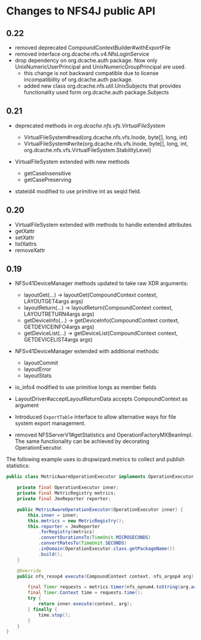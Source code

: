 # Changes to NFS4J public API

## 0.22

- removed deprecated CompoundContextBuilder#withExportFile
- removed interface org.dcache.nfs.v4.NfsLoginService
- drop dependency on org.dcache.auth package. Now only UnixNumericUserPrincipal and UnixNumericGroupPrincipal are used.
  - this change is not backward compatible due to license incompatibility of org.dcache.auth package.
  - added new class org.dcache.nfs.util.UnixSubjects that provides functionality used form org.dcache.auth package.Subjects

## 0.21

- deprecated methods in *org.dcache.nfs.vfs.VirtualFileSystem*
  - VirtualFileSystem#read(org.dcache.nfs.vfs.Inode, byte[], long, int)
  - VirtualFileSystem#write(org.dcache.nfs.vfs.Inode, byte[], long, int, org.dcache.nfs.vfs.VirtualFileSystem.StabilityLevel)

- VirtualFileSystem extended with new methods
  - getCaseInsensitive
  - getCasePreserving

- stateid4 modified to use primitive int as seqid field.

## 0.20

- VirtualFileSystem extended with methods to handle extended attributes
 - getXattr
 - setXattr
 - listXattrs
 - removeXattr

## 0.19

- NFSv41DeviceManager methods updated to take raw XDR arguments:
  - layoutGet(...) -> layoutGet(CompoundContext context, LAYOUTGET4args args)
  - layoutReturn(...) -> layoutReturn(CompoundContext context, LAYOUTRETURN4args args)
  - getDeviceInfo(...) -> getDeviceInfo(CompoundContext context, GETDEVICEINFO4args args)
  - getDeviceList(...) -> getDeviceList(CompoundContext context, GETDEVICELIST4args args)

- NFSv41DeviceManager extended with additional methods:
  - layoutCommit
  - layoutError
  - layoutStats

- io_info4 modified to use primitive longs as member fields
- LayoutDriver#acceptLayoutReturnData accepts CompoundContext as argument
- Introduced `ExportTable` interface to allow alternative ways for file system export management.
- removed NFSServerV1#getStatistics and OperationFactoryMXBeanImpl. The same functionality can be achieved by decorating OperationExecutor.

The following example uses io.dropwizard.metrics to collect and publish statistics:

```java
public class MetricAwareOperationExecutor implements OperationExecutor {

    private final OperationExecutor inner;
    private final MetricRegistry metrics;
    private final JmxReporter reporter;

    public MetricAwareOperationExecutor(OperationExecutor inner) {
        this.inner = inner;
        this.metrics = new MetricRegistry();
        this.reporter = JmxReporter
            .forRegistry(metrics)
            .convertDurationsTo(TimeUnit.MICROSECONDS)
            .convertRatesTo(TimeUnit.SECONDS)
            .inDomain(OperationExecutor.class.getPackageName())
            .build();
    }

    @Override
    public nfs_resop4 execute(CompoundContext context, nfs_argop4 arg) throws IOException, OncRpcException {

        final Timer requests = metrics.timer(nfs_opnum4.toString(arg.argop));
        final Timer.Context time = requests.time();
        try {
            return inner.execute(context, arg);
        } finally {
            time.stop();
        }
    }
}
```
